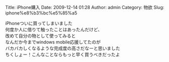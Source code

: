 Title: iPhone購入
Date: 2009-12-14 01:28
Author: admin
Category: 物欲
Slug: iphone%e8%b3%bc%e5%85%a5

iPhoneついに買ってしまいました  
何度か人に借りて触ったことはあったんだけど、  
改めて自分の物として使ってみると  
なんだか今までwindows mobile応援してたのが  
バカバカしくなるような完成度の高さだなーと思いました  
ちくしょー！こんなことならもっと早く買うべきだったよ
